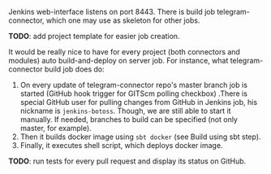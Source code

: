 Jenkins web-interface listens on port 8443. There is build job telegram-connector, which one may use as skeleton for other jobs.

**TODO**: add project template for easier job creation.

It would be really nice to have for every project (both connectors and modules) auto build-and-deploy on server job. For instance, what telegram-connector build job does do:
  1. On every update of telegram-connector repo's master branch job is started (GitHub hook trigger for GITScm polling checkbox) .There is special GitHub user for pulling changes from GitHub in Jenkins job, his nickname is `jenkins-botoss`. Though, we are still able to start it manually. If needed, branches to build can be specified (not only master, for example).
  2. Then it builds docker image using `sbt docker` (see Build using sbt step).
  3. Finally, it executes shell script, which deploys docker image.

**TODO**: run tests for every pull request and display its status on GitHub.
